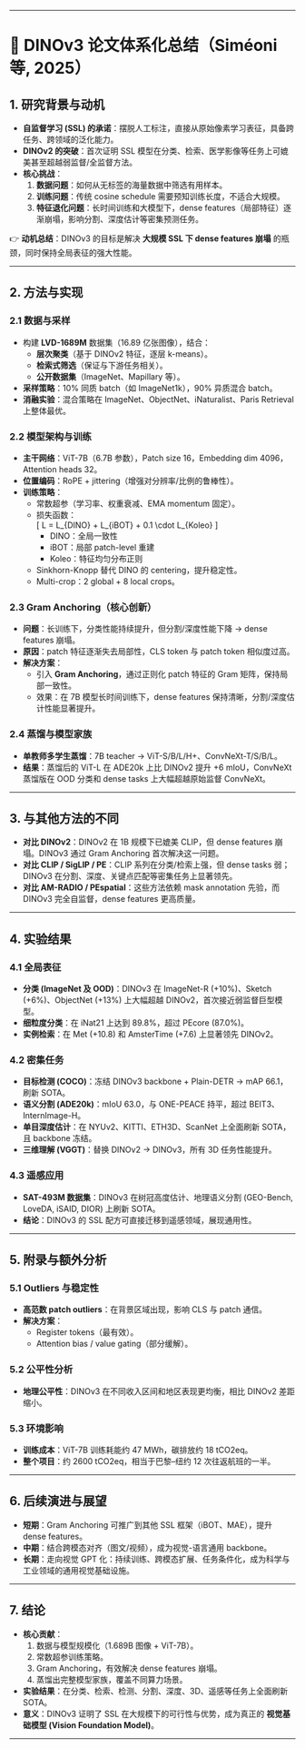 
---

# 📘 DINOv3 论文体系化总结（Siméoni 等, 2025）

## 1. 研究背景与动机
- **自监督学习 (SSL) 的承诺**：摆脱人工标注，直接从原始像素学习表征，具备跨任务、跨领域的泛化能力。  
- **DINOv2 的突破**：首次证明 SSL 模型在分类、检索、医学影像等任务上可媲美甚至超越弱监督/全监督方法。  
- **核心挑战**：  
  1. **数据问题**：如何从无标签的海量数据中筛选有用样本。  
  2. **训练问题**：传统 cosine schedule 需要预知训练长度，不适合大规模。  
  3. **特征退化问题**：长时间训练和大模型下，dense features（局部特征）逐渐崩塌，影响分割、深度估计等密集预测任务。  

👉 **动机总结**：DINOv3 的目标是解决 **大规模 SSL 下 dense features 崩塌** 的瓶颈，同时保持全局表征的强大性能。

---

## 2. 方法与实现

### 2.1 数据与采样
- 构建 **LVD-1689M** 数据集（16.89 亿张图像），结合：
  - **层次聚类**（基于 DINOv2 特征，逐层 k-means）。  
  - **检索式筛选**（保证与下游任务相关）。  
  - **公开数据集**（ImageNet、Mapillary 等）。  
- **采样策略**：10% 同质 batch（如 ImageNet1k），90% 异质混合 batch。  
- **消融实验**：混合策略在 ImageNet、ObjectNet、iNaturalist、Paris Retrieval 上整体最优。

### 2.2 模型架构与训练
- **主干网络**：ViT-7B（6.7B 参数），Patch size 16，Embedding dim 4096，Attention heads 32。  
- **位置编码**：RoPE + jittering（增强对分辨率/比例的鲁棒性）。  
- **训练策略**：  
  - 常数超参（学习率、权重衰减、EMA momentum 固定）。  
  - 损失函数：  
    \[
    L = L_{DINO} + L_{iBOT} + 0.1 \cdot L_{Koleo}
    \]  
    - DINO：全局一致性  
    - iBOT：局部 patch-level 重建  
    - Koleo：特征均匀分布正则  
  - Sinkhorn-Knopp 替代 DINO 的 centering，提升稳定性。  
  - Multi-crop：2 global + 8 local crops。  

### 2.3 Gram Anchoring（核心创新）
- **问题**：长训练下，分类性能持续提升，但分割/深度性能下降 → dense features 崩塌。  
- **原因**：patch 特征逐渐失去局部性，CLS token 与 patch token 相似度过高。  
- **解决方案**：  
  - 引入 **Gram Anchoring**，通过正则化 patch 特征的 Gram 矩阵，保持局部一致性。  
  - 效果：在 7B 模型长时间训练下，dense features 保持清晰，分割/深度估计性能显著提升。  

### 2.4 蒸馏与模型家族
- **单教师多学生蒸馏**：7B teacher → ViT-S/B/L/H+、ConvNeXt-T/S/B/L。  
- **结果**：蒸馏后的 ViT-L 在 ADE20k 上比 DINOv2 提升 +6 mIoU，ConvNeXt 蒸馏版在 OOD 分类和 dense tasks 上大幅超越原始监督 ConvNeXt。  

---

## 3. 与其他方法的不同
- **对比 DINOv2**：DINOv2 在 1B 规模下已媲美 CLIP，但 dense features 崩塌。DINOv3 通过 Gram Anchoring 首次解决这一问题。  
- **对比 CLIP / SigLIP / PE**：CLIP 系列在分类/检索上强，但 dense tasks 弱；DINOv3 在分割、深度、关键点匹配等密集任务上显著领先。  
- **对比 AM-RADIO / PEspatial**：这些方法依赖 mask annotation 先验，而 DINOv3 完全自监督，dense features 更高质量。  

---

## 4. 实验结果

### 4.1 全局表征
- **分类 (ImageNet 及 OOD)**：DINOv3 在 ImageNet-R (+10%)、Sketch (+6%)、ObjectNet (+13%) 上大幅超越 DINOv2，首次接近弱监督巨型模型。  
- **细粒度分类**：在 iNat21 上达到 89.8%，超过 PEcore (87.0%)。  
- **实例检索**：在 Met (+10.8) 和 AmsterTime (+7.6) 上显著领先 DINOv2。  

### 4.2 密集任务
- **目标检测 (COCO)**：冻结 DINOv3 backbone + Plain-DETR → mAP 66.1，刷新 SOTA。  
- **语义分割 (ADE20k)**：mIoU 63.0，与 ONE-PEACE 持平，超过 BEIT3、InternImage-H。  
- **单目深度估计**：在 NYUv2、KITTI、ETH3D、ScanNet 上全面刷新 SOTA，且 backbone 冻结。  
- **三维理解 (VGGT)**：替换 DINOv2 → DINOv3，所有 3D 任务性能提升。  

### 4.3 遥感应用
- **SAT-493M 数据集**：DINOv3 在树冠高度估计、地理语义分割 (GEO-Bench, LoveDA, iSAID, DIOR) 上刷新 SOTA。  
- **结论**：DINOv3 的 SSL 配方可直接迁移到遥感领域，展现通用性。  

---

## 5. 附录与额外分析

### 5.1 Outliers 与稳定性
- **高范数 patch outliers**：在背景区域出现，影响 CLS 与 patch 通信。  
- **解决方案**：  
  - Register tokens（最有效）。  
  - Attention bias / value gating（部分缓解）。  

### 5.2 公平性分析
- **地理公平性**：DINOv3 在不同收入区间和地区表现更均衡，相比 DINOv2 差距缩小。  

### 5.3 环境影响
- **训练成本**：ViT-7B 训练耗能约 47 MWh，碳排放约 18 tCO2eq。  
- **整个项目**：约 2600 tCO2eq，相当于巴黎–纽约 12 次往返航班的一半。  

---

## 6. 后续演进与展望
- **短期**：Gram Anchoring 可推广到其他 SSL 框架（iBOT、MAE），提升 dense features。  
- **中期**：结合跨模态对齐（图文/视频），成为视觉-语言通用 backbone。  
- **长期**：走向视觉 GPT 化：持续训练、跨模态扩展、任务条件化，成为科学与工业领域的通用视觉基础设施。  

---

## 7. 结论
- **核心贡献**：  
  1. 数据与模型规模化（1.689B 图像 + ViT-7B）。  
  2. 常数超参训练策略。  
  3. Gram Anchoring，有效解决 dense features 崩塌。  
  4. 蒸馏出完整模型家族，覆盖不同算力场景。  
- **实验结果**：在分类、检索、检测、分割、深度、3D、遥感等任务上全面刷新 SOTA。  
- **意义**：DINOv3 证明了 SSL 在大规模下的可行性与优势，成为真正的 **视觉基础模型 (Vision Foundation Model)**。  

---
